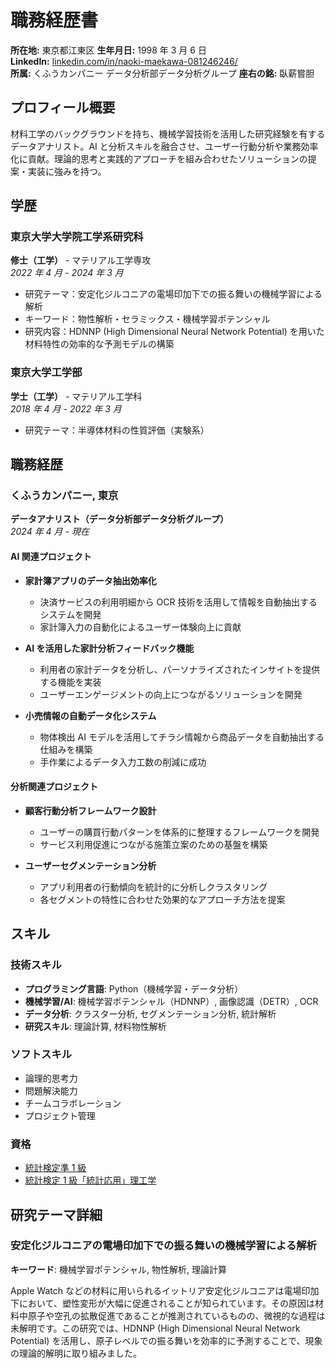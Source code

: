 # 職務経歴書

**所在地:** 東京都江東区
**生年月日:** 1998 年 3 月 6 日  
**LinkedIn:** [linkedin.com/in/naoki-maekawa-081246246/](https://www.linkedin.com/in/naoki-maekawa-081246246/)  
**所属:** くふうカンパニー データ分析部データ分析グループ
**座右の銘:** 臥薪嘗胆

## プロフィール概要
材料工学のバックグラウンドを持ち、機械学習技術を活用した研究経験を有するデータアナリスト。AI と分析スキルを融合させ、ユーザー行動分析や業務効率化に貢献。理論的思考と実践的アプローチを組み合わせたソリューションの提案・実装に強みを持つ。

## 学歴
### 東京大学大学院工学系研究科
**修士（工学）** - マテリアル工学専攻  
*2022 年 4 月 - 2024 年 3 月*  
- 研究テーマ：安定化ジルコニアの電場印加下での振る舞いの機械学習による解析
- キーワード：物性解析・セラミックス・機械学習ポテンシャル
- 研究内容：HDNNP (High Dimensional Neural Network Potential) を用いた材料特性の効率的な予測モデルの構築

### 東京大学工学部
**学士（工学）** - マテリアル工学科  
*2018 年 4 月 - 2022 年 3 月*  
- 研究テーマ：半導体材料の性質評価（実験系）

## 職務経歴

### くふうカンパニー, 東京
**データアナリスト（データ分析部データ分析グループ）**  
*2024 年 4 月 - 現在*

#### AI 関連プロジェクト
- **家計簿アプリのデータ抽出効率化**
  - 決済サービスの利用明細から OCR 技術を活用して情報を自動抽出するシステムを開発
  - 家計簿入力の自動化によるユーザー体験向上に貢献

- **AI を活用した家計分析フィードバック機能**
  - 利用者の家計データを分析し、パーソナライズされたインサイトを提供する機能を実装
  - ユーザーエンゲージメントの向上につながるソリューションを開発

- **小売情報の自動データ化システム**
  - 物体検出 AI モデルを活用してチラシ情報から商品データを自動抽出する仕組みを構築
  - 手作業によるデータ入力工数の削減に成功

#### 分析関連プロジェクト
- **顧客行動分析フレームワーク設計**
  - ユーザーの購買行動パターンを体系的に整理するフレームワークを開発
  - サービス利用促進につながる施策立案のための基盤を構築

- **ユーザーセグメンテーション分析**
  - アプリ利用者の行動傾向を統計的に分析しクラスタリング
  - 各セグメントの特性に合わせた効果的なアプローチ方法を提案

## スキル
### 技術スキル
- **プログラミング言語**: Python（機械学習・データ分析）
- **機械学習/AI**: 機械学習ポテンシャル（HDNNP）, 画像認識（DETR）, OCR
- **データ分析**: クラスター分析, セグメンテーション分析, 統計解析
- **研究スキル**: 理論計算, 材料物性解析

### ソフトスキル
- 論理的思考力
- 問題解決能力
- チームコラボレーション
- プロジェクト管理

### 資格
- [統計検定準 1 級](https://www.openbadge-global.com/ns/portal/openbadge/public/assertions/detail/TnErQ2grY0RFMThNcnlsbVBmRURVdz09)
- [統計検定 1 級「統計応用」理工学](https://www.openbadge-global.com/ns/portal/openbadge/public/assertions/detail/MXNZaGd5MGdZZ2lyNGtNRUhjOFBGZz09)

## 研究テーマ詳細
### 安定化ジルコニアの電場印加下での振る舞いの機械学習による解析
**キーワード**: 機械学習ポテンシャル, 物性解析, 理論計算

Apple Watch などの材料に用いられるイットリア安定化ジルコニアは電場印加下において、塑性変形が大幅に促進されることが知られています。その原因は材料中原子や空孔の拡散促進であることが推測されているものの、微視的な過程は未解明です。この研究では、HDNNP (High Dimensional Neural Network Potential) を活用し、原子レベルでの振る舞いを効率的に予測することで、現象の理論的解明に取り組みました。